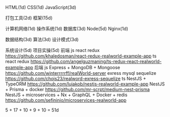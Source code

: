 HTML(1d)
CSS(1d)
JavaScript(3d)

打包工具(2d)
框架(15d)

计算机网络(1d)
操作系统(1d)
数据库(3d)
Node(5d)
Nginx(1d)

数据结构(3d)
算法(3d)
设计模式(3d)

系统设计(5d)
项目实操(5d)
    前端
        js
            react redux  https://github.com/khaledosman/react-redux-realworld-example-app
        ts
            react redux  https://github.com/angelguzmaning/ts-redux-react-realworld-example-app
    后端
        js
            Express + MongoDB + Mongoose  https://github.com/winterrrrrff/realWorld-server
            exress mysql sequelize  https://github.com/chojs23/realword-exress-sequelize
        ts
            NestJS + TypeORM  https://github.com/lujakob/nestjs-realworld-example-app
            NestJS + Prisma + docker  https://github.com/mr-scrpt/medium-nest-prisma
            NestJS + microservices + Nx + GraphQL + Docker + redis https://github.com/sefininio/microservices-realworld-app

5 + 17 + 10 + 9 + 10 = 51d

